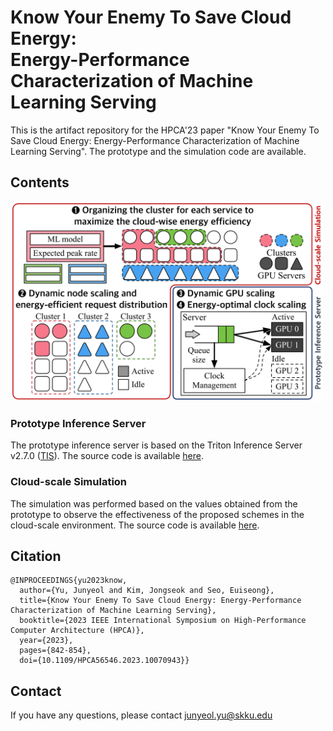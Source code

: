 # Know Your Enemy To Save Cloud Energy:<br>Energy-Performance Characterization of Machine Learning Serving

This is the artifact repository for the HPCA'23 paper "Know Your Enemy To Save Cloud Energy: Energy-Performance Characterization of Machine Learning Serving". The prototype and the simulation code are available.

## Contents
<img src="./misc/Contents.png" alt="Contents" width="500"/>

### Prototype Inference Server
The prototype inference server is based on the Triton Inference Server v2.7.0 ([TIS](https://github.com/triton-inference-server/server/tree/v2.7.0)). The source code is available [here](https://github.com/EMDC-OS/power-aware-triton/tree/main/src).

### Cloud-scale Simulation 
The simulation was performed based on the values obtained from the prototype to observe the effectiveness of the proposed schemes in the cloud-scale environment.
The source code is available [here](https://github.com/EMDC-OS/power-aware-triton/tree/main/simulation).

## Citation
```
@INPROCEEDINGS{yu2023know,
  author={Yu, Junyeol and Kim, Jongseok and Seo, Euiseong},
  title={Know Your Enemy To Save Cloud Energy: Energy-Performance Characterization of Machine Learning Serving},
  booktitle={2023 IEEE International Symposium on High-Performance Computer Architecture (HPCA)},
  year={2023},
  pages={842-854},
  doi={10.1109/HPCA56546.2023.10070943}}
```
## Contact
If you have any questions, please contact junyeol.yu@skku.edu

